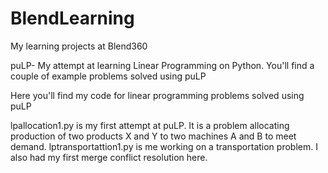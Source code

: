 # BlendLearning
My learning projects at Blend360

puLP- My attempt at learning Linear Programming on Python. You'll find a couple of example problems solved using puLP




Here you'll find my code for linear programming problems solved using puLP

lpallocation1.py is my first attempt at puLP. It is a problem allocating production of two products X and Y to two machines A and B to meet demand.
lptransportattion1.py is me working on a transportation problem. I also had my first merge conflict resolution here.
